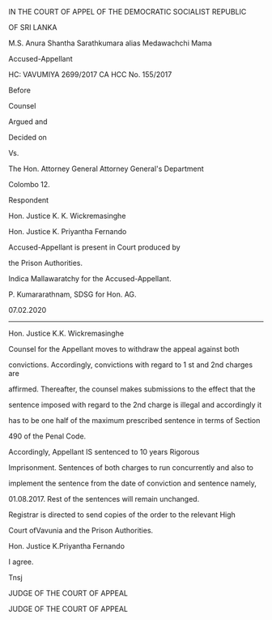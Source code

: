 IN THE COURT OF APPEL OF THE DEMOCRATIC SOCIALIST REPUBLIC

OF SRI LANKA

M.S. Anura Shantha Sarathkumara alias Medawachchi Mama

Accused-Appellant

HC: VAVUMIYA 2699/2017 CA HCC No. 155/2017

Before

Counsel

Argued and

Decided on

Vs.

The Hon. Attorney General Attorney General's Department

Colombo 12.

Respondent

Hon. Justice K. K. Wickremasinghe

Hon. Justice K. Priyantha Fernando

Accused-Appellant is present in Court produced by

the Prison Authorities.

Indica Mallawaratchy for the Accused-Appellant.

P. Kumararathnam, SDSG for Hon. AG.

07.02.2020

************

Hon. Justice K.K. Wickremasinghe

Counsel for the Appellant moves to withdraw the appeal against both

convictions. Accordingly, convictions with regard to 1 st and 2nd charges are

affirmed. Thereafter, the counsel makes submissions to the effect that the

sentence imposed with regard to the 2nd charge is illegal and accordingly it

has to be one half of the maximum prescribed sentence in terms of Section

490 of the Penal Code.

Accordingly, Appellant IS sentenced to 10 years Rigorous

Imprisonment. Sentences of both charges to run concurrently and also to

implement the sentence from the date of conviction and sentence namely,

01.08.2017. Rest of the sentences will remain unchanged.

Registrar is directed to send copies of the order to the relevant High

Court ofVavunia and the Prison Authorities.

Hon. Justice K.Priyantha Fernando

I agree.

Tnsj

JUDGE OF THE COURT OF APPEAL

JUDGE OF THE COURT OF APPEAL